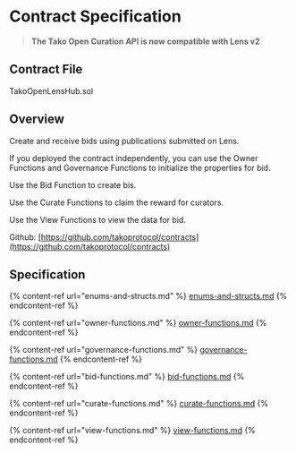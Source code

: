 # Contract Specification

> **The Tako Open Curation API is now compatible with Lens v2**

## Contract File

TakoOpenLensHub.sol

## Overview

Create and receive bids using publications submitted on Lens.

If you deployed the contract independently, you can use the Owner Functions and Governance Functions to initialize the properties for bid.

Use the Bid Function to create bis.

Use the Curate Functions to claim the reward for curators.

Use the View Functions to view the data for bid.

Github: [https://github.com/takoprotocol/contracts](https://github.com/takoprotocol/contracts)

## Specification

{% content-ref url="enums-and-structs.md" %}
[enums-and-structs.md](enums-and-structs.md)
{% endcontent-ref %}

{% content-ref url="owner-functions.md" %}
[owner-functions.md](owner-functions.md)
{% endcontent-ref %}

{% content-ref url="governance-functions.md" %}
[governance-functions.md](governance-functions.md)
{% endcontent-ref %}

{% content-ref url="bid-functions.md" %}
[bid-functions.md](bid-functions.md)
{% endcontent-ref %}

{% content-ref url="curate-functions.md" %}
[curate-functions.md](curate-functions.md)
{% endcontent-ref %}

{% content-ref url="view-functions.md" %}
[view-functions.md](view-functions.md)
{% endcontent-ref %}

